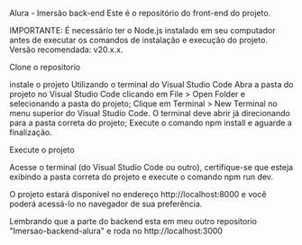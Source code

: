 Alura - Imersão back-end
Este é o repositório do front-end do projeto.

IMPORTANTE: É necessário ter o Node.js instalado em seu computador antes de executar os comandos de instalação e execução do projeto. Versão recomendada: v20.x.x.

Clone o repositorio

instale o projeto
Utilizando o terminal do Visual Studio Code
Abra a pasta do projeto no Visual Studio Code clicando em File > Open Folder e selecionando a pasta do projeto;
Clique em Terminal > New Terminal no menu superior do Visual Studio Code. O terminal deve abrir já direcionando para a pasta correta do projeto;
Execute o comando npm install e aguarde a finalização.

Execute o projeto

Acesse o terminal (do Visual Studio Code ou outro), certifique-se que esteja exibindo a pasta correta do projeto e execute o comando npm run dev.

O projeto estará disponível no endereço http://localhost:8000 e você poderá acessá-lo no navegador de sua preferência.

Lembrando que a parte do backend esta em meu outro repositorio "Imersao-backend-alura" e roda no http://localhost:3000

